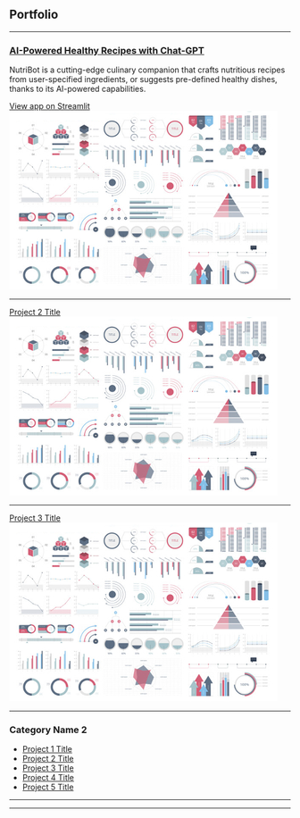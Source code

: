 ## Portfolio

---

### [AI-Powered Healthy Recipes with Chat-GPT](https://chef-v2.streamlit.app/)

NutriBot is a cutting-edge culinary companion that crafts nutritious recipes from user-specified ingredients, or suggests pre-defined healthy dishes, thanks to its AI-powered capabilities.

[View app on Streamlit](https://chef-v2.streamlit.app/)
<img src="images/dummy_thumbnail.jpg?raw=true"/>

---
[Project 2 Title](/pdf/sample_presentation.pdf)
<img src="images/dummy_thumbnail.jpg?raw=true"/>

---
[Project 3 Title](http://example.com/)
<img src="images/dummy_thumbnail.jpg?raw=true"/>

---

### Category Name 2

- [Project 1 Title](http://example.com/)
- [Project 2 Title](http://example.com/)
- [Project 3 Title](http://example.com/)
- [Project 4 Title](http://example.com/)
- [Project 5 Title](http://example.com/)

---




---
